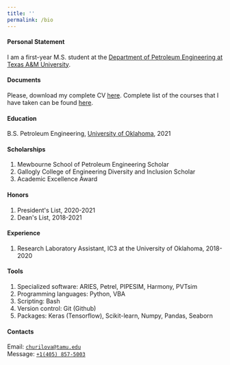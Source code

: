 ```yaml
---
title: ''
permalink: /bio
---
```


#### Personal Statement

I am a first-year M.S. student at the [Department of Petroleum Engineering at Texas A&M University](https://engineering.tamu.edu/petroleum/index.html).

#### Documents

Please, download my complete CV [here](https://drive.google.com/file/d/1dQGCibyFEbEEYngk-DzH1LpgqdAgZ1v4/view?usp=sharing). Complete list of the courses that I have taken can be found [here](https://drive.google.com/file/d/1gn8_IG45r1PtreGBQUx3i23YeZV3ddiK/view?usp=sharing).

#### Education

B.S. Petroleum Engineering, [University of Oklahoma](https://www.ou.edu/), 2021

#### Scholarships

1. Mewbourne School of Petroleum Engineering Scholar 
2. Gallogly College of Engineering Diversity and Inclusion Scholar 
3. Academic Excellence Award

#### Honors

1. President's List, 2020-2021
2. Dean's List, 2018-2021

#### Experience

1. Research Laboratory Assistant, IC3 at the University of Oklahoma, 2018-2020

#### Tools

1. Specialized software: ARIES, Petrel, PIPESIM, Harmony, PVTsim
2. Programming languages: Python, VBA
3. Scripting: Bash
4. Version control: Git (Github)
5. Packages: Keras (Tensorflow), Scikit-learn, Numpy, Pandas, Seaborn

#### Contacts

Email: [`churilova@tamu.edu`](mailto:churilova@tamu.edu)  
Message: [`+1(405) 857-5003`](sms:14058575003)

